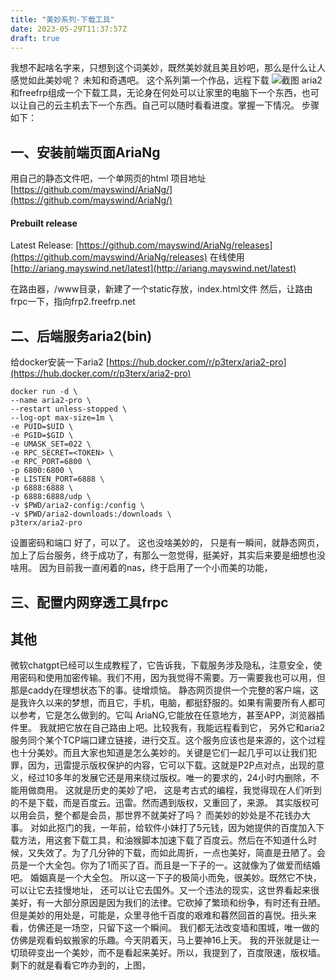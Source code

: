 ```yaml
---
title: "美妙系列-下载工具"
date: 2023-05-29T11:37:57Z
draft: true
--- 
```

我想不起啥名字来，只想到这个词美妙，既然美妙就且美且妙吧，那么是什么让人感觉如此美妙呢？
未知和奇遇吧。
这个系列第一个作品，远程下载
![截图](aring1.jpg)
 aria2和freefrp组成一个下载工具，无论身在何处可以让家里的电脑下一个东西，也可以让自己的云主机去下一个东西。自己可以随时看看进度。掌握一下情况。
步骤如下：
## 一、安装前端页面AriaNg
用自己的静态文件吧，一个单网页的html
项目地址
[https://github.com/mayswind/AriaNg/](https://github.com/mayswind/AriaNg/)
#### Prebuilt release
Latest Release: [https://github.com/mayswind/AriaNg/releases](https://github.com/mayswind/AriaNg/releases)
在线使用
[http://ariang.mayswind.net/latest](http://ariang.mayswind.net/latest)

在路由器，/www目录，新建了一个static存放，index.html文件
然后，让路由frpc一下，指向frp2.freefrp.net
## 二、后端服务aria2(bin)
给docker安装一下aria2 [https://hub.docker.com/r/p3terx/aria2-pro](https://hub.docker.com/r/p3terx/aria2-pro)
    
    docker run -d \
    --name aria2-pro \
    --restart unless-stopped \
    --log-opt max-size=1m \
    -e PUID=$UID \
    -e PGID=$GID \
    -e UMASK_SET=022 \
    -e RPC_SECRET=<TOKEN> \
    -e RPC_PORT=6800 \
    -p 6800:6800 \
    -e LISTEN_PORT=6888 \
    -p 6888:6888 \
    -p 6888:6888/udp \
    -v $PWD/aria2-config:/config \
    -v $PWD/aria2-downloads:/downloads \
    p3terx/aria2-pro

设置密码和端口
好了，可以了。
这也没啥美妙的，
只是有一瞬间，就静态网页，加上了后台服务，终于成功了，有那么一忽觉得，挺美好，其实后来要是细想也没啥用。
因为目前我一直闲着的nas，终于启用了一个小而美的功能，
## 三、配置内网穿透工具frpc

## 其他
微软chatgpt已经可以生成教程了，它告诉我，下载服务涉及隐私，注意安全，使用密码和使用加密传输。我们不用，因为我觉得不需要。万一需要我也可以用，但那是caddy在理想状态下的事。徒增烦恼。
静态网页提供一个完整的客户端，这是我许久以来的梦想，而且它，手机，电脑，都挺舒服的。如果有需要所有人都可以参考，它是怎么做到的。它叫
AriaNG,它能放在任意地方，甚至APP，浏览器插件里。
我就把它放在自己路由上吧。比较我有，我能远程看到它，
另外它和aria2服务同个某个TCP端口建立链接，进行交互。这个服务应该也是来源的，这个过程也十分美妙。而且大家也知道是怎么美妙的。关键是它们一起几乎可以让我们犯罪，因为，迅雷提示版权保护的内容，它可以下载。这就是P2P点对点，出现的意义，经过10多年的发展它还是用来绕过版权。唯一的要求的，24小时内删除，不能用做商用。
这就是历史的美妙了吧，
这是考古式的编程，我觉得现在人们听到的不是下载，而是百度云。迅雷。然而遇到版权，又重回了，来源。
其实版权可以用会员，整个都是会员，那世界不就美好了吗？
而美妙的妙处是不花钱办大事。
对如此抠门的我，一年前，给软件小妹打了5元钱，因为她提供的百度加入下载方法，用这套下载工具，和油猴脚本加速下载了百度云。然后在不知道什么时候，又失效了。为了几分钟的下载，而如此周折，一点也美好，简直是丑陋了。会员是一个大全包。你为了1而买了百。而且是一下子的一。这就像为了做爱而结婚吧。
婚姻真是一个大全包。
所以这一下子的极简小而免，很美妙。既然它不快，可以让它去挂慢地址，
还可以让它去国外。又一个违法的现实，这世界看起来很美好，有一大部分原因是因为我们的法律。它砍掉了繁琐和纷争，有时还有丑陋。但是美妙的用处是，可能是，众里寻他千百度的艰难和暮然回首的喜悦。扭头来看，仿佛还是一场空，只留下这一个瞬间。
我们都无法改变墙和围城，唯一做的仿佛是观看蚂蚁搬家的乐趣。今天阴着天，马上要神16上天。
我的开张就是让一切琐碎变出一个美妙，而不是看起来美好。所以，我提到了，百度限速，版权墙。
剩下的就是看看它咋办到的，上图，
 



